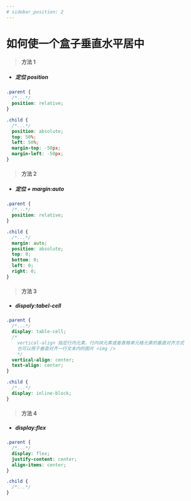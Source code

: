 ```yaml
---
# sidebar_position: 2
---
```


# 如何使一个盒子垂直水平居中

> #### 方法 1

- ##### 定位 position

```css
.parent {
  /*...*/
  position: relative;
}

.child {
  /*...*/
  position: absolute;
  top: 50%;
  left: 50%;
  margin-top: -50px;
  margin-left: -50px;
}
```

> #### 方法 2

- ##### 定位 + margin:auto

```css
.parent {
  /*...*/
  position: relative;
}

.child {
  /*...*/
  margin: auto;
  position: absolute;
  top: 0;
  bottom: 0;
  left: 0;
  right: 0;
}
```

> #### 方法 3

- ##### dispaly:tabel-cell

```css
.parent {
  /*...*/
  display: table-cell;
  /* 
    vertical-align 指定行内元素，行内块元素或者表格单元格元素的垂直对齐方式 
    也可以用于垂直对齐一行文本内的图片 <img />
    */
  vertical-align: center;
  text-align: center;
}

.child {
  /*...*/
  display: inline-block;
}
```

> #### 方法 4

- ##### display:flex

```css
.parent {
  /*...*/
  display: flex;
  justify-content: center;
  align-items: center;
}

.child {
  /*...*/
}
```
